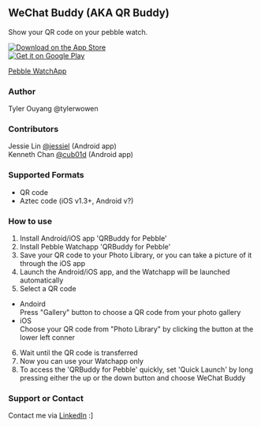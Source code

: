 ## WeChat Buddy (AKA QR Buddy)

Show your QR code on your pebble watch.

[![Download on the App Store][apple]][applelink]  
[![Get it on Google Play][google]][googlelink]  

[Pebble WatchApp][pebble]

### Author

Tyler Ouyang @tylerwowen

### Contributors
Jessie Lin [@jessiel](https://github.com/jessiel) (Android app)  
Kenneth Chan [@cub01d](https://github.com/cub01d) (Android app)

### Supported Formats
* QR code
* Aztec code (iOS v1.3+, Android v?)

### How to use

1. Install Android/iOS app 'QRBuddy for Pebble'
2. Install Pebble Watchapp 'QRBuddy for Pebble'
3. Save your QR code to your Photo Library, or you can take a picture of it through the iOS app
4. Launch the Android/iOS app, and the Watchapp will be launched automatically
5. Select a QR code
  * Andoird  
  Press "Gallery" button to choose a QR code from your photo gallery
  * iOS  
  Choose your QR code from "Photo Library" by clicking the button at the lower left conner
6. Wait until the QR code is transferred
7. Now you can use your Watchapp only
8. To access the 'QRBuddy for Pebble' quickly, set 'Quick Launch' by long pressing either the up or the down button and choose WeChat Buddy

### Support or Contact

Contact me via [LinkedIn](https://www.linkedin.com/in/tylerouyang) :]


[apple]: https://linkmaker.itunes.apple.com/images/badges/en-us/badge_appstore-lrg.svg
[applelink]: https://geo.itunes.apple.com/us/app/wechatbuddypb/id1028884430?mt=8
[google]: https://steverichey.github.io/google-play-badge-svg/img/en_get.svg
[googlelink]: https://play.google.com/store/apps/details?id=com.wechatbuddy.wechatbuddy
[pebble]: https://apps.getpebble.com/applications/55c712656b4abe9e19000069
